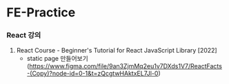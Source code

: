 # FE-Practice
### React 강의
1. React Course - Beginner's Tutorial for React JavaScript Library [2022]
    - static page 만들어보기
(https://www.figma.com/file/9an3ZjmMq2eu1v7DXds1V7/ReactFacts-(Copy)?node-id=0-1&t=zQcgtwHAktxEL7Jl-0)